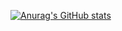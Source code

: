 [![Anurag's GitHub stats](https://github-readme-stats.vercel.app/api?username=IrinaSing&hide=stars)](https://github.com/anuraghazra/github-readme-stats)

